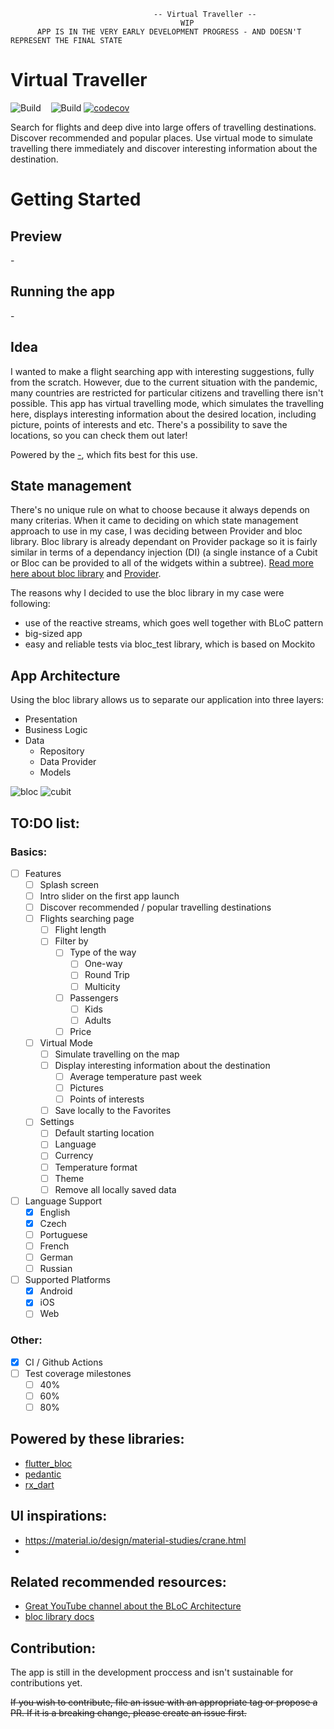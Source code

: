```
 			                    -- Virtual Traveller --
				                      WIP
	  APP IS IN THE VERY EARLY DEVELOPMENT PROGRESS - AND DOESN'T REPRESENT THE FINAL STATE
```

# Virtual Traveller
![Build](https://img.shields.io/badge/Framework-Flutter-blue.svg)&nbsp;&nbsp;&nbsp;&nbsp;![Build](https://github.com/mzdm/virtual_traveller_flutter/workflows/build/badge.svg) [![codecov](https://codecov.io/gh/mzdm/virtual_traveller_flutter/branch/master/graph/badge.svg)](https://codecov.io/gh/mzdm/virtual_traveller_flutter)

Search for flights and deep dive into large offers of travelling destinations. Discover recommended and popular places. Use virtual mode to simulate travelling there immediately and discover interesting information about the destination.

# Getting Started

## Preview
\-

## Running the app
\-

## Idea
I wanted to make a flight searching app with interesting suggestions, fully from the scratch. However, due to the current situation with the pandemic, many countries are restricted for particular citizens and travelling there isn't possible. This app has virtual travelling mode, which simulates the travelling here, displays interesting information about the desired location, including picture, points of interests and etc. There's a possibility to save the locations, so you can check them out later!

Powered by the [-](), which fits best for this use.

## State management 
There's no unique rule on what to choose because it always depends on many criterias. When it came to deciding on which state management approach to use in my case, I was deciding between Provider and bloc library. Bloc library is already dependant on Provider package so it is fairly similar in terms of a dependancy injection (DI) (a single instance of a Cubit or Bloc can be provided to all of the widgets within a subtree). [Read more here about bloc library](https://bloclibrary.dev/#/) and [Provider](https://pub.dev/packages/provider).

The reasons why I decided to use the bloc library in my case were following:
- use of the reactive streams, which goes well together with BLoC pattern
- big-sized app 
- easy and reliable tests via bloc_test library, which is based on Mockito

## App Architecture
Using the bloc library allows us to separate our application into three layers:

- Presentation
- Business Logic
- Data
  - Repository
  - Data Provider
  - Models
  
![bloc](https://bloclibrary.dev/assets/bloc_architecture_full.png)
![cubit](https://bloclibrary.dev/assets/cubit_architecture_full.png)


## TO:DO list:
### Basics:
- [ ] Features
  - [ ] Splash screen
  - [ ] Intro slider on the first app launch
  - [ ] Discover recommended / popular travelling destinations
  - [ ] Flights searching page
    - [ ] Flight length 
    - [ ] Filter by
      - [ ] Type of the way
        - [ ] One-way
        - [ ] Round Trip
        - [ ] Multicity
      - [ ] Passengers
        - [ ] Kids
        - [ ] Adults
      - [ ] Price
  - [ ] Virtual Mode
    - [ ] Simulate travelling on the map
    - [ ] Display interesting information about the destination
      - [ ] Average temperature past week
      - [ ] Pictures
      - [ ] Points of interests
    - [ ] Save locally to the Favorites
  - [ ] Settings
    - [ ] Default starting location
    - [ ] Language
    - [ ] Currency
    - [ ] Temperature format
    - [ ] Theme
    - [ ] Remove all locally saved data
- [ ] Language Support
  - [x] English
  - [x] Czech
  - [ ] Portuguese
  - [ ] French
  - [ ] German
  - [ ] Russian
- [ ] Supported Platforms
  - [x] Android
  - [x] iOS
  - [ ] Web

### Other:
- [x] CI / Github Actions
- [ ] Test coverage milestones
  - [ ] 40%
  - [ ] 60%
  - [ ] 80%

## Powered by these libraries:
- [flutter_bloc](https://pub.dev/packages/flutter_bloc)
- [pedantic]()
- [rx_dart]()

## UI inspirations:
- <https://material.io/design/material-studies/crane.html>
- []()

## Related recommended resources:
- [Great YouTube channel about the BLoC Architecture](https://www.youtube.com/channel/UC5PYcSe3to4mtm3SPCUmjvw)
- [bloc library docs](https://bloclibrary.dev/#/)

## Contribution:
The app is still in the development proccess and isn't sustainable for contributions yet.

~~If you wish to contribute, file an issue with an appropriate tag or propose a PR. If it is a breaking change, please create an issue first.~~
